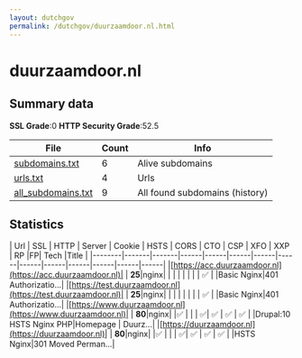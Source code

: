 ```yaml
---
layout: dutchgov
permalink: /dutchgov/duurzaamdoor.nl.html
---
```



# duurzaamdoor.nl
## Summary data


**SSL Grade**:0
**HTTP Security Grade**:52.5


| File       | Count | Info |
|------------|-------|------|
|[subdomains.txt](/data/duurzaamdoor.nl/subdomains.txt)|6|Alive subdomains|
|[urls.txt](/data/duurzaamdoor.nl/urls.txt)|4|Urls|
|[all_subdomains.txt](/data/duurzaamdoor.nl/all_subdomains.txt)|9|All found subdomains (history)|


## Statistics


| Url | SSL | HTTP | Server | Cookie | HSTS | CORS | CTO | CSP | XFO | XXP | RP |FP| Tech |Title |
|--------|-------|-------|------|------|------|------|------|------|------|------|------|------|------|
|[https://acc.duurzaamdoor.nl](https://acc.duurzaamdoor.nl)| | **25**|nginx| | | | | | | | :white_check_mark: | |Basic Nginx|401 Authorizatio...|
|[https://test.duurzaamdoor.nl](https://test.duurzaamdoor.nl)| | **25**|nginx| | | | | | | | :white_check_mark: | |Basic Nginx|401 Authorizatio...|
|[https://www.duurzaamdoor.nl](https://www.duurzaamdoor.nl)| | **80**|nginx| |:white_check_mark: | | | :white_check_mark:| :white_check_mark: | :white_check_mark: | :white_check_mark: | |Drupal:10 HSTS Nginx PHP|Homepage | Duurz...|
|[https://duurzaamdoor.nl](https://duurzaamdoor.nl)| | **80**|nginx| |:white_check_mark: | | | :white_check_mark:| :white_check_mark: | :white_check_mark: | :white_check_mark: | |HSTS Nginx|301 Moved Perman...|